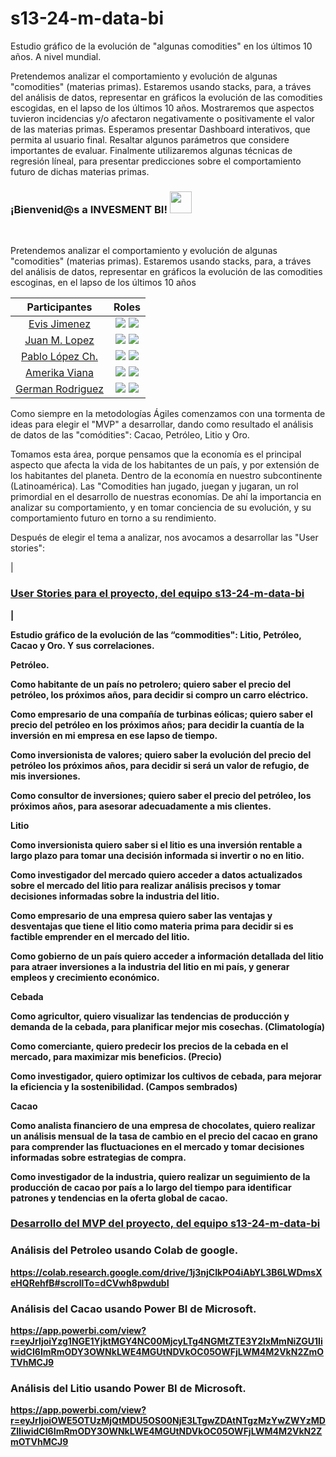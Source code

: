 # s13-24-m-data-bi
Estudio gráfico de la evolución de "algunas comodities" en los últimos 10 años. A nivel mundial.

Pretendemos analizar el comportamiento y evolución de algunas "comodities" (materias primas). Estaremos usando stacks, para, a tráves del análisis de datos, representar en gráficos la evolución de las comodities escogidas, en el lapso de los últimos 10 años. Mostraremos que aspectos tuvieron incidencias y/o afectaron negativamente o positivamente el valor de las materias primas. Esperamos presentar Dashboard interativos, que permita al usuario final. Resaltar algunos parámetros que considere importantes de evaluar. Finalmente utilizaremos algunas técnicas de regresión líneal, para presentar predicciones sobre el comportamiento futuro de dichas materias primas.


<h3><b>¡Bienvenid@s a INVESMENT BI! </b><img src="https://media.giphy.com/media/hvRJCLFzcasrR4ia7z/giphy.gif" width="35"></h3>
<br>

<p>Pretendemos analizar el comportamiento y evolución de algunas "comodities" (materias primas). Estaremos usando stacks, para, a tráves del análisis de datos, representar en gráficos la evolución de las comodities escoginas, en el lapso de los últimos 10 años</p>

|Participantes|Roles|
|:---:|:---:|
|<a href="https://github.com/">Evis Jimenez</a>|![](https://img.shields.io/badge/DATA%20ANALYST-yellow?style=for-the-badge) ![](https://img.shields.io/badge/Project%20Manager-violet?style=for-the-badge)|
|<a href="https://github.com/">Juan M. Lopez </a>|![](https://img.shields.io/badge/DATA%20ANALYST-yellow?style=for-the-badge) ![](https://img.shields.io/badge/ETL%20-orange?style=for-the-badge)|
|<a href="https://github.com/">Pablo López Ch. </a>|![](https://img.shields.io/badge/DATA%20ANALYST-yellow?style=for-the-badge) ![](https://img.shields.io/badge/ETL%20-orange?style=for-the-badge) |
|<a href="https://github.com/">Amerika Viana</a>|![](https://img.shields.io/badge/DATA%20ANALYST-yellow?style=for-the-badge) ![](https://img.shields.io/badge/ETL%20-orange?style=for-the-badge)|
|<a href="https://github.com/">German Rodriguez</a>|![](https://img.shields.io/badge/DATA%20BI-blue?style=for-the-badge) ![](https://img.shields.io/badge/DATA%20SCIENTIST-green?style=for-the-badge)|



Como siempre en la metodologías Ágiles comenzamos con una tormenta de ideas para elegir el "MVP" a desarrollar, dando como resultado el análisis de datos de las "comódities": Cacao, Petróleo, Litio y Oro.



Tomamos esta área, porque pensamos que la economía es el principal aspecto que afecta la vida de los habitantes de un país, y por extensión de los habitantes del planeta. Dentro de la economía en nuestro subcontinente (Latinoamérica). Las "Comodities han jugado, juegan y jugaran, un rol primordial en el desarrollo de nuestras economías. De ahí la importancia en analizar su comportamiento, y en tomar conciencia de su evolución, y su comportamiento futuro en torno a su rendimiento.

Después de elegir el tema a analizar, nos avocamos a desarrollar las "User stories":



|<h3><b><a href="https://github.com/">User Stories para el proyecto, del equipo s13-24-m-data-bi</a></h3>|

Estudio gráfico de la evolución de las “commodities": Litio, Petróleo, Cacao y Oro. Y sus correlaciones.

Petróleo.

Como habitante de un país no petrolero; quiero saber el precio del petróleo, los próximos años, para decidir si compro un carro eléctrico.

Como empresario de una compañía de turbinas eólicas; quiero saber el precio del petróleo en los próximos años; para decidir la cuantía de la inversión en mi empresa en ese lapso de tiempo.

Como inversionista de valores; quiero saber la evolución del precio del petróleo los próximos años, para decidir si será un valor de refugio, de mis inversiones.

Como consultor de inversiones; quiero saber el precio del petróleo, los próximos años, para asesorar adecuadamente a mis clientes.



Litio

Como inversionista quiero saber si el litio es una inversión rentable a largo plazo para tomar una decisión informada si invertir o no en litio.


Como investigador del mercado quiero acceder a datos actualizados sobre el mercado del litio para realizar análisis precisos y tomar decisiones informadas sobre la industria del litio.


Como empresario de una empresa quiero saber las ventajas y desventajas que tiene el litio como materia prima para decidir si es factible emprender en el mercado del litio.


Como gobierno de un país quiero acceder a información detallada del litio para atraer inversiones a la industria del litio en mi país, y generar empleos y crecimiento económico.


Cebada

Como agricultor, quiero visualizar las tendencias de producción y demanda de la cebada, para planificar mejor mis cosechas. (Climatología)

Como comerciante, quiero predecir los precios de la cebada en el mercado, para maximizar mis beneficios. (Precio)


Como investigador, quiero optimizar los cultivos de cebada, para mejorar la eficiencia y la sostenibilidad. (Campos sembrados)


Cacao

Como analista financiero de una empresa de chocolates, quiero realizar un análisis mensual de la tasa de cambio en el precio del cacao en grano para comprender las fluctuaciones en el mercado y tomar decisiones informadas sobre estrategias de compra. 

Como investigador de la industria, quiero realizar un seguimiento de la producción de cacao por país a lo largo del tiempo para identificar patrones y tendencias en la oferta global de cacao. 

<h3><b><a href="https://github.com/">Desarrollo del MVP del proyecto, del equipo s13-24-m-data-bi</a></h3>

<h3><b>Análisis del Petroleo usando Colab de google.</h3>

https://colab.research.google.com/drive/1j3njCIkPO4iAbYL3B6LWDmsXeHQRehfB#scrollTo=dCVwh8pwdubI

<h3><b>Análisis del Cacao usando Power BI de Microsoft.</h3>

https://app.powerbi.com/view?r=eyJrIjoiYzg1NGE1YjktMGY4NC00MjcyLTg4NGMtZTE3Y2IxMmNiZGU1IiwidCI6ImRmODY3OWNkLWE4MGUtNDVkOC05OWFjLWM4M2VkN2ZmOTVhMCJ9

<h3><b>Análisis del Litio usando Power BI de Microsoft.</h3>

https://app.powerbi.com/view?r=eyJrIjoiOWE5OTUzMjQtMDU5OS00NjE3LTgwZDAtNTgzMzYwZWYzMDZlIiwidCI6ImRmODY3OWNkLWE4MGUtNDVkOC05OWFjLWM4M2VkN2ZmOTVhMCJ9



